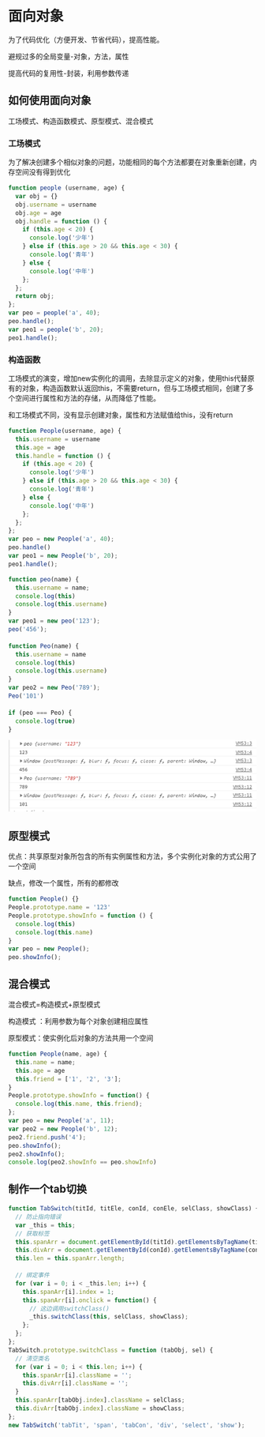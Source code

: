 # 面向对象

为了代码优化（方便开发、节省代码），提高性能。

避规过多的全局变量-对象，方法，属性

提高代码的复用性-封装，利用参数传递

## 如何使用面向对象

工场模式、构造函数模式、原型模式、混合模式

### 工场模式

为了解决创建多个相似对象的问题，功能相同的每个方法都要在对象重新创建，内存空间没有得到优化

```js
function people (username, age) {
  var obj = {}
  obj.username = username
  obj.age = age
  obj.handle = function () {
    if (this.age < 20) {
      console.log('少年')
    } else if (this.age > 20 && this.age < 30) {
      console.log('青年')
    } else {
      console.log('中年')
    };
  };
  return obj;
};
var peo = people('a', 40);
peo.handle();
var peo1 = people('b', 20);
peo1.handle();
```

### 构造函数

工场模式的演变，增加new实例化的调用，去除显示定义的对象，使用this代替原有的对象，构造函数默认返回this，不需要return，但与工场模式相同，创建了多个空间进行属性和方法的存储，从而降低了性能。

和工场模式不同，没有显示创建对象，属性和方法赋值给this，没有return

```js
function People(username, age) {
  this.username = username
  this.age = age
  this.handle = function () {
    if (this.age < 20) {
      console.log('少年')
    } else if (this.age > 20 && this.age < 30) {
      console.log('青年')
    } else {
      console.log('中年')
    };
  };
};
var peo = new People('a', 40);
peo.handle()
var peo1 = new People('b', 20);
peo1.handle();
```

```js
function peo(name) {
  this.username = name;
  console.log(this)
  console.log(this.username)
}
var peo1 = new peo('123');
peo('456');

function Peo(name) {
  this.username = name
  console.log(this)
  console.log(this.username)
}
var peo2 = new Peo('789');
Peo('101')

if (peo === Peo) {
  console.log(true)
}
```

![输出](./images/image1.png)

## 原型模式

优点：共享原型对象所包含的所有实例属性和方法，多个实例化对象的方式公用了一个空间

缺点，修改一个属性，所有的都修改

```js
function People() {}
People.prototype.name = '123'
People.prototype.showInfo = function () {
  console.log(this)
  console.log(this.name)
}
var peo = new People();
peo.showInfo();
```

## 混合模式

混合模式=构造模式+原型模式

构造模式 ：利用参数为每个对象创建相应属性

原型模式：使实例化后对象的方法共用一个空间

```js
function People(name, age) {
  this.name = name;
  this.age = age
  this.friend = ['1', '2', '3'];
}
People.prototype.showInfo = function() {
  console.log(this.name, this.friend);
};
var peo = new People('a', 11);
var peo2 = new People('b', 12);
peo2.friend.push('4');
peo.showInfo();
peo2.showInfo();
console.log(peo2.showInfo == peo.showInfo)
```

## 制作一个tab切换

```js
function TabSwitch(titId, titEle, conId, conEle, selClass, showClass) {
  // 防止指向错误
  var _this = this;
  // 获取标签
  this.spanArr = document.getElementById(titId).getElementsByTagName(titEle);
  this.divArr = document.getElementById(conId).getElementsByTagName(conEle);
  this.len = this.spanArr.length;

  // 绑定事件
  for (var i = 0; i < _this.len; i++) {
    this.spanArr[i].index = 1;
    this.spanArr[i].onclick = function() {
      // 这边调用switchClass()
      _this.switchClass(this, selClass, showClass);
    };
  };
};
TabSwitch.prototype.switchClass = function (tabObj, sel) {
  // 清空类名
  for (var i = 0; i < this.len; i++) {
    this.spanArr[i].className = '';
    this.divArr[i].className = '';
  }
  this.spanArr[tabObj.index].className = selClass;
  this.divArr[tabObj.index].className = showClass;
};
new TabSwitch('tabTit', 'span', 'tabCon', 'div', 'select', 'show');
```
